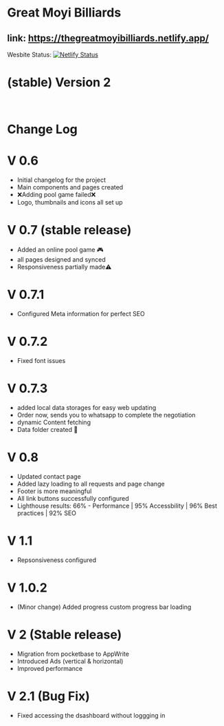 # Great Moyi Billiards

## link: https://thegreatmoyibilliards.netlify.app/

Wesbite Status: [![Netlify Status](https://api.netlify.com/api/v1/badges/b467a09a-e23b-4a2c-8747-1d024f55783b/deploy-status)](https://app.netlify.com/sites/essanyarugunga1/deploys)

# (stable) Version 2

<br>

# Change Log

# V 0.6

- Initial changelog for the project
- Main components and pages created
- ❌Adding pool game failed❌
- Logo, thumbnails and icons all set up

# V 0.7 (stable release)

- Added an online pool game 🎮
- all pages designed and synced
- Responsiveness partially made⚠️

# V 0.7.1

- Configured Meta information for perfect SEO

# V 0.7.2

- Fixed font issues

# V 0.7.3

- added local data storages for easy web updating
- Order now, sends you to whatsapp to complete the negotiation
- dynamic Content fetching
- Data folder created 💾

# V 0.8

- Updated contact page
- Added lazy loading to all requests and page change
- Footer is more meaningful
- All link buttons successfully configured
- Lighthouse results: 66% - Performance | 95% Accessbility | 96% Best practices | 92% SEO

# V 1.1

- Repsonsiveness configured

# V 1.0.2

- (Minor change) Added progress custom progress bar loading

# V 2 (Stable release)

- Migration from pocketbase to AppWrite
- Introduced Ads (vertical & horizontal)
- Improved performance

# V 2.1 (Bug Fix)

- Fixed accessing the dsashboard without loggging in
